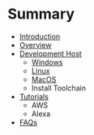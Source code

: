# Summary

* [Introduction](README.md)
* [Overview](documentation.md)
* [Development Host](awsmd.md)
   * [Windows](windows.md)
   * [Linux](linux.md)
   * [MacOS](macos.md)
   * Install Toolchain
* [Tutorials](tutorials.md)
   * AWS
   * Alexa
* [FAQs](faqs.md)

